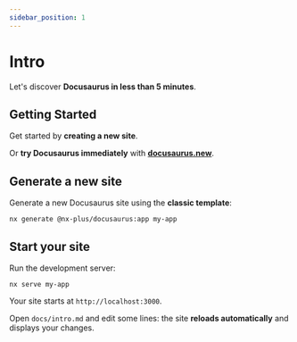 ```yaml
---
sidebar_position: 1
---
```


# Intro

Let's discover **Docusaurus in less than 5 minutes**.

## Getting Started

Get started by **creating a new site**.

Or **try Docusaurus immediately** with **[docusaurus.new](https://docusaurus.new)**.

## Generate a new site

Generate a new Docusaurus site using the **classic template**:

```shell
nx generate @nx-plus/docusaurus:app my-app
```

## Start your site

Run the development server:

```shell
nx serve my-app
```

Your site starts at `http://localhost:3000`.

Open `docs/intro.md` and edit some lines: the site **reloads automatically** and displays your changes.
